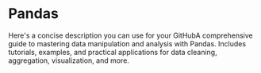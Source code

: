 # Pandas
Here's a concise description you can use for your GitHubA comprehensive guide to mastering data manipulation and analysis with Pandas. Includes tutorials, examples, and practical applications for data cleaning, aggregation, visualization, and more.
